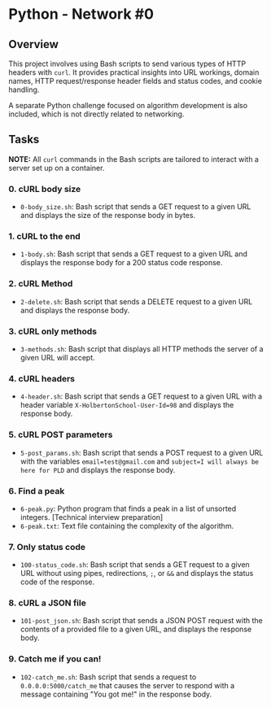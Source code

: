 # Python - Network #0

## Overview

This project involves using Bash scripts to send various types of HTTP headers with `curl`. It provides practical insights into URL workings, domain names, HTTP request/response header fields and status codes, and cookie handling.

A separate Python challenge focused on algorithm development is also included, which is not directly related to networking.

## Tasks

**NOTE:** All `curl` commands in the Bash scripts are tailored to interact with a server set up on a container.

### 0. cURL body size

- `0-body_size.sh`: Bash script that sends a GET request to a given URL and displays the size of the response body in bytes.

### 1. cURL to the end

- `1-body.sh`: Bash script that sends a GET request to a given URL and displays the response body for a 200 status code response.

### 2. cURL Method

- `2-delete.sh`: Bash script that sends a DELETE request to a given URL and displays the response body.

### 3. cURL only methods

- `3-methods.sh`: Bash script that displays all HTTP methods the server of a given URL will accept.

### 4. cURL headers

- `4-header.sh`: Bash script that sends a GET request to a given URL with a header variable `X-HolbertonSchool-User-Id=98` and displays the response body.

### 5. cURL POST parameters

- `5-post_params.sh`: Bash script that sends a POST request to a given URL with the variables `email=test@gmail.com` and `subject=I will always be here for PLD` and displays the response body.

### 6. Find a peak

- `6-peak.py`: Python program that finds a peak in a list of unsorted integers. [Technical interview preparation]
- `6-peak.txt`: Text file containing the complexity of the algorithm.

### 7. Only status code

- `100-status_code.sh`: Bash script that sends a GET request to a given URL without using pipes, redirections, `;`, or `&&` and displays the status code of the response.

### 8. cURL a JSON file

- `101-post_json.sh`: Bash script that sends a JSON POST request with the contents of a provided file to a given URL, and displays the response body.

### 9. Catch me if you can!

- `102-catch_me.sh`: Bash script that sends a request to `0.0.0.0:5000/catch_me` that causes the server to respond with a message containing "You got me!" in the response body.
